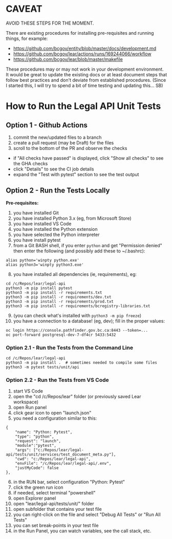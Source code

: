 # CAVEAT
AVOID THESE STEPS FOR THE MOMENT.

There are existing procedures for installing pre-requisites and running things, for example:
- https://github.com/bcgov/entity/blob/master/docs/development.md
- https://github.com/bcgov/lear/actions/runs/169244066/workflow
- https://github.com/bcgov/lear/blob/master/makefile

These procedures may or may not work in your development environment. It would be great to update the existing docs or at least document steps that follow best practices and don't deviate from established procedures. (Since I started this, I will try to spend a bit of time testing and updating this... SB)

# How to Run the Legal API Unit Tests

## Option 1 - Github Actions
1. commit the new/updated files to a branch
2. create a pull request (may be Draft) for the files
3. scroll to the bottom of the PR and observe the checks
  - if "All checks have passed" is displayed, click "Show all checks" to see the GHA checks
  - click "Details" to see the CI job details
  - expand the "Test with pytest" section to see the test output
  
## Option 2 - Run the Tests Locally

**Pre-requisites:**
1. you have installed Git
2. you have installed Python 3.x (eg, from Microsoft Store)
3. you have installed VS Code
4. you have installed the Python extension
5. you have selected the Python interpreter
6. you have install pytest
7. from a Git BASH shell, if you enter `python` and get "Permission denied" then enter the following (and possibly add these to ~/.bashrc):
  ```
  alias python='winpty python.exe'
  alias python3='winpty python3.exe'
  ```
 
8. you have installed all dependencies (ie, requirements), eg:
  ```
  cd /c/Repos/lear/legal-api
  python3 -m pip install pytest
  python3 -m pip install -r requirements.txt
  python3 -m pip install -r requirements/dev.txt
  python3 -m pip install -r requirements/prod.txt
  python3 -m pip install -r requirements/bcregistry-libraries.txt
  ```
9. (you can check what's installed with `python3 -m pip freeze`)
10. you have a connection to a database! (eg, dev); fill in the proper values:
  ```
  oc login https://console.pathfinder.gov.bc.ca:8443 --token=...
  oc port-forward postgresql-dev-7-df4cr 5433:5432
  ```

### Option 2.1 - Run the Tests from the Command Line
```
cd /c/Repos/lear/legal-api
python3 -m pip install .  # sometimes needed to compile some files
python3 -m pytest tests/unit/api
```

### Option 2.2 - Run the Tests from VS Code
1. start VS Code
2. open the "cd /c/Repos/lear" folder (or previously saved Lear workspace)
3. open Run panel
4. click gear icon to open "launch.json"
5. you need a configuration similar to this:
```
{
    "name": "Python: Pytest",
    "type": "python",
    "request": "launch",
    "module":"pytest",
    "args": ["c:/Repos/lear/legal-api/tests/unit/services/test_document_meta.py"],
    "cwd": "c:/Repos/lear/legal-api",
    "envFile": "/c/Repos/lear/legal-api/.env",
    "justMyCode": false
},
```
6. in the RUN bar, select configuration "Python: Pytest"
7. click the green run icon
8. if needed, select terminal "powershell"
9. open Explorer panel
10. open "lear/legal-api/tests/unit/" folder
11. open subfolder that contains your test file
12. you can right-click on the file and select "Debug All Tests" or "Run All Tests"
13. you can set break-points in your test file
14. in the Run Panel, you can watch variables, see the call stack, etc.

